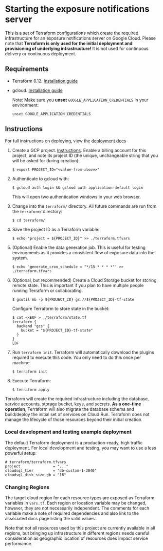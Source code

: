 # Starting the exposure notifications server

This is a set of Terraform configurations which create the required
infrastructure for an exposure notifications server on Google Cloud. Please note
that **Terraform is only used for the initial deployment and provisioning of
underlying infrastructure!** It is not used for continuous delivery or
continuous deployment.

## Requirements

- Terraform 0.12. [Installation guide](https://www.terraform.io/downloads.html)

- gcloud. [Installation guide](https://cloud.google.com/sdk/install)

    Note: Make sure you **unset** `GOOGLE_APPLICATION_CREDENTIALS` in your
    environment:

    ```text
    unset GOOGLE_APPLICATION_CREDENTIALS
    ```

## Instructions

For full instructions on deploying, view the [deployment docs](../docs/deploying.md)

1.  Create a GCP project.
    [Instructions](https://cloud.google.com/resource-manager/docs/creating-managing-projects).
    Enable a billing account for this project, and note its project ID (the
    unique, unchangeable string that you will be asked for during creation):

    ```text
    $ export PROJECT_ID="<value-from-above>"
    ```

1.  Authenticate to gcloud with:

    ```text
    $ gcloud auth login && gcloud auth application-default login
    ```

    This will open two authentication windows in your web browser.

1.  Change into the `terraform/` directory. All future commands are run from the
    `terraform/` directory:

    ```text
    $ cd terraform/
    ```

1.  Save the project ID as a Terraform variable:

    ```text
    $ echo "project = ${PROJECT_ID}" >> ./terraform.tfvars
    ```

1.  (Optional) Enable the data generation job. This is useful for testing
    environments as it provides a consistent flow of exposure data into the
    system.

    ```text
    $ echo 'generate_cron_schedule = "*/15 * * * *"' >> ./terraform.tfvars
    ```

1.  (Optional, but recommended) Create a Cloud Storage bucket for storing remote
    state. This is important if you plan to have multiple people running
    Terraform or collaborating.

    ```text
    $ gsutil mb -p ${PROJECT_ID} gs://${PROJECT_ID}-tf-state
    ```

    Configure Terraform to store state in the bucket:

    ```text
    $ cat <<EOF > ./terraform/state.tf
    terraform {
      backend "gcs" {
        bucket = "${PROJECT_ID}-tf-state"
      }
    }
    EOF
    ```

1.  Run `terraform init`. Terraform will automatically download the plugins
    required to execute this code. You only need to do this once per machine.

    ```text
    $ terraform init
    ```

1.  Execute Terraform:

    ```text
    $ terraform apply
    ```

Terraform will create the required infrastructure including the database,
service accounts, storage bucket, keys, and secrets. **As a one-time
operation**, Terraform will also migrate the database schema and build/deploy
the initial set of services on Cloud Run. Terraform does not manage the
lifecycle of those resources beyond their initial creation.

### Local development and testing example deployment

The default Terraform deployment is a production-ready, high traffic deployment.
For local development and testing, you may want to use a less powerful setup:

```hcl
# terraform/terraform.tfvars
project               = "..."
cloudsql_tier         = "db-custom-1-3840"
cloudsql_disk_size_gb = "16"
```

### Changing Regions

The target cloud region for each resource types are exposed as Terraform
variables in `vars.tf`. Each region or location variable may be changed,
however, they are not necessarily independent. The comments for each variable
make a note of required dependencies and also link to the associated docs page
listing the valid values.

Note that not all resources used by this project are currently available in all
regions, but bringing up infrastructure in different regions needs careful
consideration as geographic location of resources does impact service
performance.
